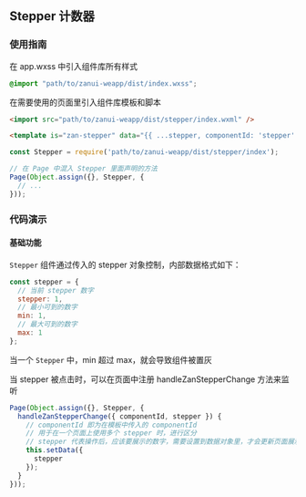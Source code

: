 ## Stepper 计数器

### 使用指南
在 app.wxss 中引入组件库所有样式
```css
@import "path/to/zanui-weapp/dist/index.wxss";
```

在需要使用的页面里引入组件库模板和脚本
```html
<import src="path/to/zanui-weapp/dist/stepper/index.wxml" />

<template is="zan-stepper" data="{{ ...stepper, componentId: 'stepper' }}"></template>
```
```js
const Stepper = require('path/to/zanui-weapp/dist/stepper/index');

// 在 Page 中混入 Stepper 里面声明的方法
Page(Object.assign({}, Stepper, {
  // ...
}));
```

### 代码演示
#### 基础功能
`Stepper` 组件通过传入的 stepper 对象控制，内部数据格式如下：
```js
const stepper = {
  // 当前 stepper 数字
  stepper: 1,
  // 最小可到的数字
  min: 1,
  // 最大可到的数字
  max: 1
};
```

当一个 `Stepper` 中，min 超过 max，就会导致组件被置灰

当 stepper 被点击时，可以在页面中注册 handleZanStepperChange 方法来监听
```js
Page(Object.assign({}, Stepper, {
  handleZanStepperChange({ componentId, stepper }) {
    // componentId 即为在模板中传入的 componentId
    // 用于在一个页面上使用多个 stepper 时，进行区分
    // stepper 代表操作后，应该要展示的数字，需要设置到数据对象里，才会更新页面展示
    this.setData({
      stepper
    });
  }
}));
```
